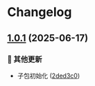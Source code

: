 # Changelog

## [1.0.1](https://github.com/CandriaJS/core-lib/compare/core-lib-v1.0.0...core-lib-v1.0.1) (2025-06-17)


### 🔧 其他更新

* 子包初始化 ([2ded3c0](https://github.com/CandriaJS/core-lib/commit/2ded3c0114a605f8ab8caf1ed41a51ab24941753))
